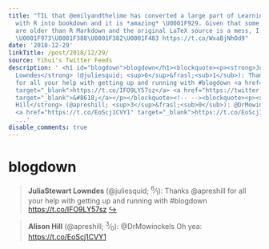 ```yaml
---
title: "TIL that @emilyandthelime has converted a large part of Learning Statistics
  with R into bookdown and it is *amazing* \U0001F929. Given that some parts of LSR
  are older than R Markdown and the original LaTeX source is a mess, I'm just in awe!
  \U0001F973\U0001F388\U0001F382\U0001F483 https://t.co/WxaBjNhOd9"
date: '2018-12-29'
linkTitle: /post/2018/12/29/
source: Yihui's Twitter Feeds
description: ' <h1 id="blogdown">blogdown</h1><blockquote><p><strong>JuliaStewart
  Lowndes</strong> (@juliesquid; <sup>6</sup>&frasl;<sub>1</sub>): Thanks @apreshill
  for all your help with getting up and running with #blogdown <a href="https://t.co/IFO9LY57sz"
  target="_blank">https://t.co/IFO9LY57sz</a> <a href="https://twitter.com/xieyihui/status/1078757328973787136"
  target="_blank">&#8618;</a></p></blockquote><!-- --><blockquote><p><strong>Alison
  Hill</strong> (@apreshill; <sup>3</sup>&frasl;<sub>0</sub>): @DrMowinckels Oh yea:
  <a href="https://t.co/EoScj1CVY1" target="_blank">https://t.co/EoScj1CVY1</a><a
  ...'
disable_comments: true
---
```

 <h1 id="blogdown">blogdown</h1><blockquote><p><strong>JuliaStewart Lowndes</strong> (@juliesquid; <sup>6</sup>&frasl;<sub>1</sub>): Thanks @apreshill for all your help with getting up and running with #blogdown <a href="https://t.co/IFO9LY57sz" target="_blank">https://t.co/IFO9LY57sz</a> <a href="https://twitter.com/xieyihui/status/1078757328973787136" target="_blank">&#8618;</a></p></blockquote><!-- --><blockquote><p><strong>Alison Hill</strong> (@apreshill; <sup>3</sup>&frasl;<sub>0</sub>): @DrMowinckels Oh yea: <a href="https://t.co/EoScj1CVY1" target="_blank">https://t.co/EoScj1CVY1</a><a ...